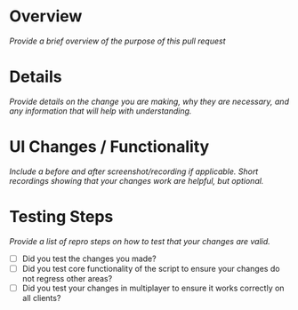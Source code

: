 # Overview
*Provide a brief overview of the purpose of this pull request*

# Details
*Provide details on the change you are making, why they are necessary, and any information that will help with understanding.*

# UI Changes / Functionality
*Include a before and after screenshot/recording if applicable. Short recordings showing that your changes work are helpful, but optional.*

# Testing Steps
*Provide a list of repro steps on how to test that your changes are valid.*

- [ ] Did you test the changes you made?
- [ ] Did you test core functionality of the script to ensure your changes do not regress other areas?
- [ ] Did you test your changes in multiplayer to ensure it works correctly on all clients?
